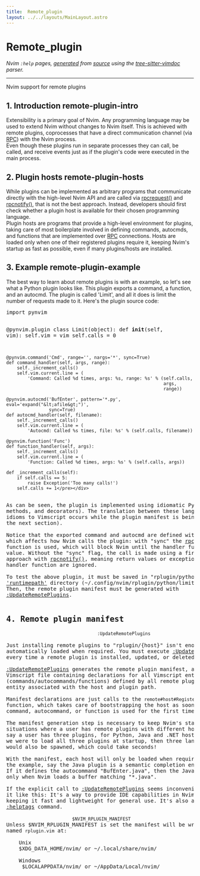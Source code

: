 ```yaml
---
title:  Remote_plugin
layout: ../../layouts/MainLayout.astro
---
```


  <a name="remote_plugin.txt"></a><a name="remote-plugin"></a><h1> Remote_plugin</h1>
  <p>
    <i>
    Nvim <code>:help</code> pages, <a href="https://github.com/neovim/neovim/blob/master/scripts/gen_help_html.lua">generated</a>
    from <a href="https://github.com/neovim/neovim/blob/master/runtime/doc/remote_plugin.txt">source</a>
    using the <a href="https://github.com/neovim/tree-sitter-vimdoc">tree-sitter-vimdoc</a> parser.
    </i>
  </p>
  <hr>
  <div class="old-help-para">Nvim support for remote plugins</div>
<div class="old-help-para"><h2 class="help-heading">1. Introduction<span class="help-heading-tags">					    <a name="remote-plugin-intro"></a><span class="help-tag">remote-plugin-intro</span></span></h2></div>
<div class="old-help-para">Extensibility is a primary goal of Nvim. Any programming language may be used
to extend Nvim without changes to Nvim itself. This is achieved with remote
plugins, coprocesses that have a direct communication channel (via <a href="api.html#RPC">RPC</a>) with
the Nvim process.</div>
<div class="old-help-para">Even though these plugins run in separate processes they can call, be called,
and receive events just as if the plugin's code were executed in the main
process.</div>
<div class="old-help-para"><h2 class="help-heading">2. Plugin hosts<span class="help-heading-tags">					    <a name="remote-plugin-hosts"></a><span class="help-tag">remote-plugin-hosts</span></span></h2></div>
<div class="old-help-para">While plugins can be implemented as arbitrary programs that communicate
directly with the high-level Nvim API and are called via <a href="builtin.html#rpcrequest()">rpcrequest()</a> and
<a href="builtin.html#rpcnotify()">rpcnotify()</a>, that is not the best approach. Instead, developers should first
check whether a plugin host is available for their chosen programming language.</div>
<div class="old-help-para">Plugin hosts are programs that provide a high-level environment for plugins,
taking care of most boilerplate involved in defining commands, autocmds, and
functions that are implemented over <a href="api.html#RPC">RPC</a> connections. Hosts are loaded only
when one of their registered plugins require it, keeping Nvim's startup as
fast as possible, even if many plugins/hosts are installed.</div>
<div class="old-help-para"><h2 class="help-heading">3. Example<span class="help-heading-tags">					    <a name="remote-plugin-example"></a><span class="help-tag">remote-plugin-example</span></span></h2></div>
<div class="old-help-para">The best way to learn about remote plugins is with an example, so let's see
what a Python plugin looks like. This plugin exports a command, a function, and
an autocmd. The plugin is called 'Limit', and all it does is limit the number
of requests made to it. Here's the plugin source code:
<pre>import pynvim

@pynvim.plugin
class Limit(object):
    def __init__(self, vim):
        self.vim = vim
        self.calls = 0

    @pynvim.command('Cmd', range='', nargs='*', sync=True)
    def command_handler(self, args, range):
        self._increment_calls()
        self.vim.current.line = (
            'Command: Called %d times, args: %s, range: %s' % (self.calls,
                                                               args,
                                                               range))

    @pynvim.autocmd('BufEnter', pattern='*.py', eval='expand("&lt;afile&gt;")',
                    sync=True)
    def autocmd_handler(self, filename):
        self._increment_calls()
        self.vim.current.line = (
            'Autocmd: Called %s times, file: %s' % (self.calls, filename))

    @pynvim.function('Func')
    def function_handler(self, args):
        self._increment_calls()
        self.vim.current.line = (
            'Function: Called %d times, args: %s' % (self.calls, args))

    def _increment_calls(self):
        if self.calls == 5:
            raise Exception('Too many calls!')
        self.calls += 1</pre></div>
<div class="old-help-para">As can be seen, the plugin is implemented using idiomatic Python (classes,
methods, and decorators). The translation between these language-specific
idioms to Vimscript occurs while the plugin manifest is being generated (see
the next section).</div>
<div class="old-help-para">Notice that the exported command and autocmd are defined with the "sync" flag,
which affects how Nvim calls the plugin: with "sync" the <a href="builtin.html#rpcrequest()">rpcrequest()</a>
function is used, which will block Nvim until the handler function returns a
value. Without the "sync" flag, the call is made using a fire and forget
approach with <a href="builtin.html#rpcnotify()">rpcnotify()</a>, meaning return values or exceptions raised in the
handler function are ignored.</div>
<div class="old-help-para">To test the above plugin, it must be saved in "rplugin/python" in a
<a href="options.html#'runtimepath'">'runtimepath'</a> directory (~/.config/nvim/rplugin/python/limit.py for example).
Then, the remote plugin manifest must be generated with
<a href="remote_plugin.html#%3AUpdateRemotePlugins">:UpdateRemotePlugins</a>.</div>
<div class="old-help-para"><h2 class="help-heading">4. Remote plugin manifest<span class="help-heading-tags">			    <a name="remote-plugin-manifest"></a><span class="help-tag">remote-plugin-manifest</span></span></h2>						      <a name="%3AUpdateRemotePlugins"></a><code class="help-tag-right">:UpdateRemotePlugins</code></div>
<div class="old-help-para">Just installing remote plugins to "rplugin/{host}" isn't enough for them to be
automatically loaded when required. You must execute <a href="remote_plugin.html#%3AUpdateRemotePlugins">:UpdateRemotePlugins</a>
every time a remote plugin is installed, updated, or deleted.</div>
<div class="old-help-para"><a href="remote_plugin.html#%3AUpdateRemotePlugins">:UpdateRemotePlugins</a> generates the remote plugin manifest, a special
Vimscript file containing declarations for all Vimscript entities
(commands/autocommands/functions) defined by all remote plugins, with each
entity associated with the host and plugin path.</div>
<div class="old-help-para">Manifest declarations are just calls to the <code>remote#host#RegisterPlugin</code>
function, which takes care of bootstrapping the host as soon as the declared
command, autocommand, or function is used for the first time.</div>
<div class="old-help-para">The manifest generation step is necessary to keep Nvim's startup fast in
situations where a user has remote plugins with different hosts. For example,
say a user has three plugins, for Python, Java and .NET hosts respectively. If
we were to load all three plugins at startup, then three language runtimes
would also be spawned, which could take seconds!</div>
<div class="old-help-para">With the manifest, each host will only be loaded when required. Continuing with
the example, say the Java plugin is a semantic completion engine for Java code.
If it defines the autocommand "BufEnter.java", then the Java host is spawned
only when Nvim loads a buffer matching "*.java".</div>
<div class="old-help-para">If the explicit call to <a href="remote_plugin.html#%3AUpdateRemotePlugins">:UpdateRemotePlugins</a> seems inconvenient, try to see
it like this: It's a way to provide IDE capabilities in Nvim while still
keeping it fast and lightweight for general use. It's also analogous to the
<a href="helphelp.html#%3Ahelptags">:helptags</a> command.</div>
<div class="old-help-para">						<a name="%24NVIM_RPLUGIN_MANIFEST"></a><code class="help-tag-right">$NVIM_RPLUGIN_MANIFEST</code>
Unless $NVIM_RPLUGIN_MANIFEST is set the manifest will be written to a file
named <code>rplugin.vim</code> at:</div>
<div class="old-help-para"><div class="help-column_heading">	Unix</div>	  $XDG_DATA_HOME/nvim/ or ~/.local/share/nvim/</div>
<div class="old-help-para"><div class="help-column_heading">	Windows</div>	  $LOCALAPPDATA/nvim/ or ~/AppData/Local/nvim/</div>

  
  